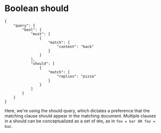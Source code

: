 # Boolean should

```
{
	"query": {
		"bool": {
			"must": [
				{
					"match": {
						"content": "back"
					}
				}
			],
			"should": [
				{
					"match": {
						"replies": "pizza"
					}
				}
			]
		}
	}
}
```

Here, we're using the should query, which dictates a preference that the matching clause should appear in the matching document. Multiple clauses in a should can be conceptualized as a set of `OR`s, as in `foo = bar OR foo = baz`.
